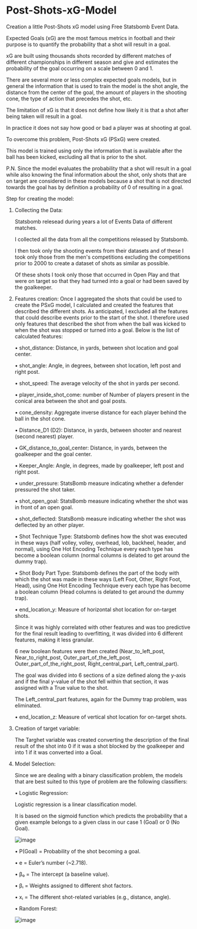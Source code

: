 # Post-Shots-xG-Model
Creation a little Post-Shots xG model using Free Statsbomb Event Data.

Expected Goals (xG) are the most famous metrics in football and their purpose is to quantify the probability that a shot will result in a goal. 

xG are built using thousands shots recorded by different matches of different championships in different season and give and estimates the probability of the goal occurring on a scale between 0 and 1.

There are several more or less complex expected goals models, but in general the information that is used to train the model is the shot angle, the distance from the center of the goal, the amount of players in the shooting cone, the type of action that precedes the 
shot, etc.

The limitation of xG is that it does not define how likely it is that a shot after being taken will result in a goal.

In practice it does not say how good or bad a player was at shooting at goal.

To overcome this problem, Post-Shots xG (PSxG) were created.

This model is trained using only the information that is available after the ball has been kicked, excluding all that is prior to the shot.

P.N. Since the model evaluates the probability that a shot will result in a goal while also knowing the final information about the shot, only shots that are on target are considered in these models because a shot that is not directed towards the goal has by definition a probability of 0 of resulting in a goal.


Step for creating the model:

1) Collecting the Data:
   
   Statsbomb relesead during years a lot of Events Data of different matches.
   
   I collected all the data from all the competitions released by Statsbomb.
   
   I then took only the shooting events from their datasets and of these I took only those from the men's competitions excluding the competitions prior to 2000 to create a dataset of shots as similar as possible.
   
   Of these shots I took only those that occurred in Open Play and that were on target so that they had turned into a goal or had been saved by the goalkeeper.
   
2) Features creation:
   Once I aggregated the shots that could be used to create the PSxG model, I calculated and created the features that described the different shots.
   As anticipated, I excluded all the features that could describe events prior to the start of the shot.
   I therefore used only features that described the shot from when the ball was kicked to when the shot was stopped or turned into a goal.
   Below is the list of calculated features:
   
   • shot_distance: Distance, in yards, between shot location and goal center.
   
   • shot_angle: Angle, in degrees, between shot location, left post and right post.
   
   • shot_speed: The average velocity of the shot in yards per second.
   
   • player_inside_shot_come: number of Number of players present in the conical area between the shot and goal posts.
   
   • cone_density: Aggregate inverse distance for each player behind the ball in the shot cone.
   
   • Distance_D1 (D2): Distance, in yards, between shooter and nearest (second nearest) player.
   
   • GK_distance_to_goal_center: Distance, in yards, between the goalkeeper and the goal center.
   
   • Keeper_Angle: Angle, in degrees, made by goalkeeper, left post and right post.
   
   • under_pressure: StatsBomb measure indicating whether a defender pressured the shot taker.
   
   • shot_open_goal: StatsBomb measure indicating whether the shot was in front of an open goal.
   
   • shot_deflected: StatsBomb measure indicating whether the shot was deflected by an other player.
   
   • Shot Technique Type: Statsbomb defines how the shot was executed in these ways (half volley, volley, overhead, lob, backheel, header, and normal), using One Hot Encoding Technique every each type has become a boolean column (normal columns is delated to get around 
     the dummy trap).
   
   • Shot Body Part Type: Statsbomb defines the part of the body with which the shot was made in these ways (Left Foot, Other, Right Foot, Head), using One Hot Encoding Technique every each type has become a boolean column (Head columns is delated to get around 
     the dummy trap).
   
   • end_location_y: Measure of horizontal shot location for on-target shots.

     Since it was highly correlated with other features and was too predictive for the final result leading to overfitting, it was divided into 6 different features, making it less granular.
   
     6 new boolean features were then created (Near_to_left_post, Near_to_right_post, Outer_part_of_the_left_post, Outer_part_of_the_right_post, Right_central_part, Left_central_part).
   
     The goal was divided into 6 sections of a size defined along the y-axis and if the final y-value of the shot fell within that section, it was assigned with a True value to the shot.
   
     The Left_central_part features, again for the Dummy trap problem, was eliminated.
   
   • end_location_z: Measure of vertical shot location for on-target shots.

3) Creation of target variable:
   
   The Targhet variable was created converting the description of the final result of the shot into 0 if it was a shot blocked by the goalkeeper and into 1 if it was converted into a Goal.
 
4) Model Selection:
   
   Since we are dealing with a binary classification problem, the models that are best suited to this type of problem are the following classifiers:
   
   • Logistic Regression:
      
     Logistic regression is a linear classification model.
   
     It is based on the sigmoid function which predicts the probability that a given example belongs to a given class in our case 1 (Goal) or 0 (No Goal).
   
     ![image](https://github.com/user-attachments/assets/956d0846-ef6d-4d8d-8995-c354e7de7e5c)

     • P(Goal) = Probability of the shot becoming a goal.
   
     • e = Euler’s number (~2.718).
   
     • β₀ = The intercept (a baseline value).
   
     • βᵢ = Weights assigned to different shot factors.
   
     • xᵢ = The different shot-related variables (e.g., distance, angle).

   • Random Forest:

     ![image](https://github.com/user-attachments/assets/0a003b96-ac4b-4f7b-a21a-bae53ae788cf)

   


     

      






